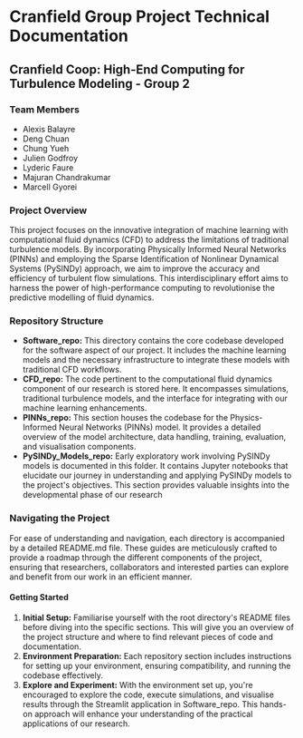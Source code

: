 # Cranfield Group Project Technical Documentation

## Cranfield Coop: High-End Computing for Turbulence Modeling - Group 2

### Team Members

- Alexis Balayre
- Deng Chuan
- Chung Yueh
- Julien Godfroy
- Lyderic Faure
- Majuran Chandrakumar
- Marcell Gyorei

### Project Overview

This project focuses on the innovative integration of machine learning with computational fluid dynamics (CFD) to address the limitations of traditional turbulence models. By incorporating Physically Informed Neural Networks (PINNs) and employing the Sparse Identification of Nonlinear Dynamical Systems (PySINDy) approach, we aim to improve the accuracy and efficiency of turbulent flow simulations. This interdisciplinary effort aims to harness the power of high-performance computing to revolutionise the predictive modelling of fluid dynamics.

### Repository Structure

- **Software_repo:** This directory contains the core codebase developed for the software aspect of our project. It includes the machine learning models and the necessary infrastructure to integrate these models with traditional CFD workflows.
- **CFD_repo:** The code pertinent to the computational fluid dynamics component of our research is stored here. It encompasses simulations, traditional turbulence models, and the interface for integrating with our machine learning enhancements.
- **PINNs_repo:** This section houses the codebase for the Physics-Informed Neural Networks (PINNs) model. It provides a detailed overview of the model architecture, data handling, training, evaluation, and visualisation components.
- **PySINDy_Models_repo:** Early exploratory work involving PySINDy models is documented in this folder. It contains Jupyter notebooks that elucidate our journey in understanding and applying PySINDy models to the project's objectives. This section provides valuable insights into the developmental phase of our research

### Navigating the Project

For ease of understanding and navigation, each directory is accompanied by a detailed README.md file. These guides are meticulously crafted to provide a roadmap through the different components of the project, ensuring that researchers, collaborators and interested parties can explore and benefit from our work in an efficient manner.

#### Getting Started

1. **Initial Setup:** Familiarise yourself with the root directory's README files before diving into the specific sections. This will give you an overview of the project structure and where to find relevant pieces of code and documentation.
2. **Environment Preparation:** Each repository section includes instructions for setting up your environment, ensuring compatibility, and running the codebase effectively.
3. **Explore and Experiment:** With the environment set up, you're encouraged to explore the code, execute simulations, and visualise results through the Streamlit application in Software_repo. This hands-on approach will enhance your understanding of the practical applications of our research.
